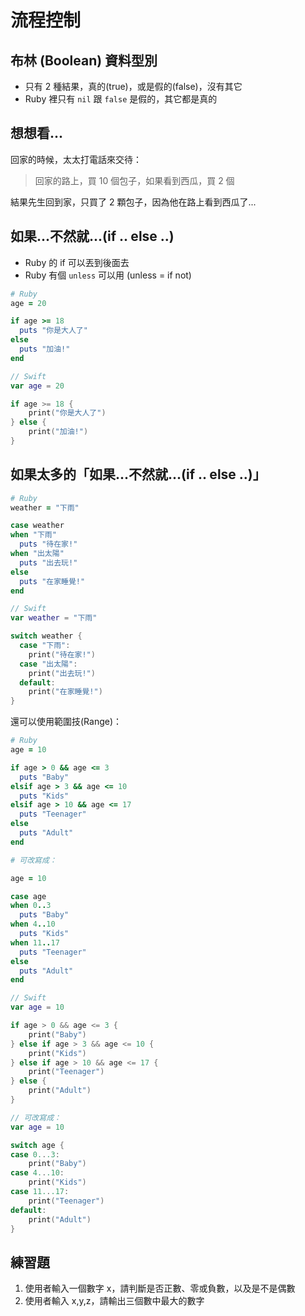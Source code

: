 # 流程控制

## 布林 (Boolean) 資料型別

* 只有 2 種結果，真的(true)，或是假的(false)，沒有其它
* Ruby 裡只有 `nil` 跟 `false` 是假的，其它都是真的

## 想想看...

回家的時候，太太打電話來交待：

> 回家的路上，買 10 個包子，如果看到西瓜，買 2 個

結果先生回到家，只買了 2 顆包子，因為他在路上看到西瓜了...

## 如果...不然就...(if .. else ..)

* Ruby 的 if 可以丟到後面去
* Ruby 有個 `unless` 可以用 (unless = if not)

```ruby
# Ruby
age = 20

if age >= 18
  puts "你是大人了"
else
  puts "加油!"
end
```

```swift
// Swift
var age = 20

if age >= 18 {
    print("你是大人了")
} else {
    print("加油!")
}
```

## 如果太多的「如果...不然就...(if .. else ..)」

```ruby
# Ruby
weather = "下雨"

case weather
when "下雨"
  puts "待在家!"
when "出太陽"
  puts "出去玩!"
else
  puts "在家睡覺!"
end
```

```swift
// Swift
var weather = "下雨"

switch weather {
  case "下雨":
    print("待在家!")
  case "出太陽":
    print("出去玩!")
  default:
    print("在家睡覺!")
}
```

還可以使用範圍技(Range)：

```ruby
# Ruby
age = 10

if age > 0 && age <= 3
  puts "Baby"
elsif age > 3 && age <= 10
  puts "Kids"
elsif age > 10 && age <= 17
  puts "Teenager"
else
  puts "Adult"
end

# 可改寫成：

age = 10

case age
when 0..3
  puts "Baby"
when 4..10
  puts "Kids"
when 11..17
  puts "Teenager"
else
  puts "Adult"
end
```

```swift
// Swift
var age = 10

if age > 0 && age <= 3 {
    print("Baby")
} else if age > 3 && age <= 10 {
    print("Kids")
} else if age > 10 && age <= 17 {
    print("Teenager")
} else {
    print("Adult")
}

// 可改寫成：
var age = 10

switch age {
case 0...3:
    print("Baby")
case 4...10:
    print("Kids")
case 11...17:
    print("Teenager")
default:
    print("Adult")
}
```

## 練習題
1. 使用者輸入一個數字 x，請判斷是否正數、零或負數，以及是不是偶數
2. 使用者輸入 x,y,z，請輸出三個數中最大的數字
